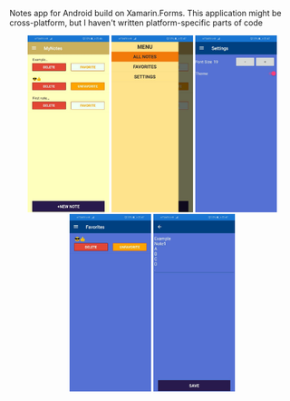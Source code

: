 Notes app for Android build on Xamarin.Forms.
This application might be cross-platform, but I haven't written platform-specific parts of code
<p align="center">
  <img src="examples/detail-page.jpg" width="144" title="hover text">
  <img src="examples/master-page.jpg" width="144" title="hover text">
  <img src="examples/settings.jpg" width="144" title="hover text">
  <img src="examples/favorites.jpg" width="144" title="hover text">
  <img src="examples/note-page.jpg" width="144" title="hover text">
</p>
